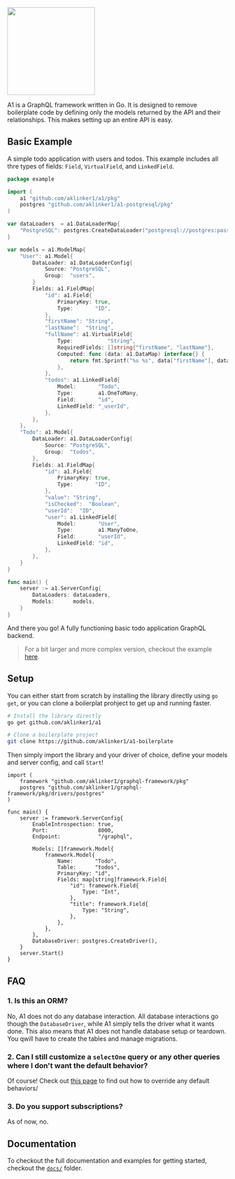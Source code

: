 <img width="200" src="https://user-images.githubusercontent.com/10101283/66178622-8f14d480-e62b-11e9-8db7-d18cc7885fb3.png">

A1 is a GraphQL framework written in Go. It is designed to remove boilerplate code by defining only the models returned by the API and their relationships. This makes setting up an entire API is easy.

## Basic Example

A simple todo application with users and todos. This example includes all thre types of fields: `Field`, `VirtualField`, and `LinkedField`.

```go
package example

import (
    a1 "github.com/aklinker1/a1/pkg"
    postgres "github.com/aklinker1/a1-postgresql/pkg"
)

var dataLoaders  = a1.DataLoaderMap{
    "PostgreSQL": postgres.CreateDataLoader("postgresql://postgres:password@localhost:5432/todos_db")
}

var models = a1.ModelMap{
    "User": a1.Model{
        DataLoader: a1.DataLoaderConfig{
            Source: "PostgreSQL",
            Group:  "users",
        }
        Fields: a1.FieldMap{
            "id": a1.Field{
                PrimaryKey: true,
                Type:       "ID",
            },
            "firstName": "String",
            "lastName":  "String",
            "fullName": a1.VirtualField{
                Type:           "String",
                RequiredFields: []string{"firstName", "lastName"},
                Computed: func (data: a1.DataMap) interface{} {
                    return fmt.Sprintf("%s %s", data["firstName"], data["lastName"])
                },
            },
            "todos": a1.LinkedField{
                Model:       "Todo",
                Type:        a1.OneToMany,
                Field:       "id",
                LinkedField: "_userId",
            },
        },
    },
    "Todo": a1.Model{
        DataLoader: a1.DataLoaderConfig{
            Source: "PostgreSQL",
            Group:  "todos",
        },
        Fields: a1.FieldMap{
            "id": a1.Field{
                PrimaryKey: true,
                Type:       "ID",
            },
            "value": "String",
            "isChecked":  "Boolean",
            "userId":  "ID",
            "user": a1.LinkedField{
                Model:       "User",
                Type:        a1.ManyToOne,
                Field:       "userId",
                LinkedField: "id",
            },
        },
    }
}

func main() {
    server := a1.ServerConfig{
        DataLoaders: dataLoaders,
        Models:      models,
    }
}
```

And there you go! A fully functioning basic todo application GraphQL backend.

> For a bit larger and more complex version, checkout the example [here](https://github.com/aklinker1/a1/tree/master/examples/TodoServer).

## Setup

You can either start from scratch by installing the library directly using `go get`, or you can clone a boilerplat prohject to get up and running faster.

```bash
# Install the library directly
go get github.com/aklinker1/a1

# Clone a boilerplate project
git clone https://github.com/aklinker1/a1-boilerplate
```

Then simply import the library and your driver of choice, define your models and server config, and call `Start`!

```golang
import (
    framework "github.com/aklinker1/graphql-framework/pkg"
    postgres "github.com/aklinker1/graphql-framework/pkg/drivers/postgres"
)

func main() {
    server := framework.ServerConfig{
        EnableIntrospection: true,
        Port:                8000,
        Endpoint:            "/graphql",

        Models: []framework.Model{
            framework.Model{
                Name:       "Todo",
                Table:      "todos",
                PrimaryKey: "id",
                Fields: map[string]framework.Field{
                    "id": framework.Field{
                        Type: "Int",
                    },
                    "title": framework.Field{
                        Type: "String",
                    },
                },
            },
        },
        DatabaseDriver: postgres.CreateDriver(),
    }
    server.Start()
}
```

## FAQ

### 1. Is this an ORM?

No, A1 does not do any database interaction. All database interactions go though the `DatabaseDriver`, while A1 simply tells the driver what it wants done. This also means that A1 does not handle database setup or teardown. You qwill have to create the tables and manage migrations.

### 2. Can I still customize a `selectOne` query or any other queries where I don't want the default behavior?

Of course! Check out [this page]() to find out how to override any default behaviors/

### 3. Do you support subscriptions?

As of now, no.

## Documentation

To checkout the full documentation and examples for getting started, checkout the [`docs/`]() folder.
